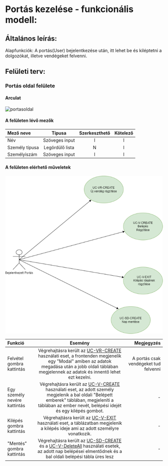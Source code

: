 # Portás kezelése - funkcionális modell:

## Általános leírás:

Alapfunkciók: A portás(User) bejelentkezése után, itt lehet be és kiléptetni a dolgozókat,
illetve vendégeket felvenni.</br>

## Felületi terv:

### Portás oldal felülete

#### Arculat

![portasoldal](portaspage.png)

#### A felületen lévő mezők

| Mező neve      |     Típusa      | Szerkeszthető | Kötelező |
|:---------------|:---------------:|:-------------:|:--------:|
| Név            | Szöveges input  |       I       |    I     |
| Személy típusa | Legördülő lista |       N       |    I     |
| Személyiszám   | Szöveges input  |       I       |    I     |

#### A felületen elérhető műveletek

![portasoperations](portasoperations.png)

| Funkció                      |                                                                                                            Esemény                                                                                                            |                            Megjegyzés |
|:-----------------------------|:-----------------------------------------------------------------------------------------------------------------------------------------------------------------------------------------------------------------------------:|--------------------------------------:|
| Felvétel gombra kattintás    |  Végrehajtásra került az [UC-VR-CREATE](visitor_usecases.md) használati eset, a frontenden megjenelik egy "Modal" amiben az adatok megadása után a jobb oldali táblában megjelennek az adatok és innentő lehet ezt kezelni.   | A portás csak vendégeket tud felvenni |
| Egy személy nevére kattintás | Végrehajtásra került az [UC-V-CREATE](visit_usecases.md) használati eset, az adott személy megjelenik a bal oldali "Belépett emberek" táblában, megjeleníti a táblában az ember nevét, belépési idejét és egy kilépés gombot. |                                     - |
| Kilépés gombra kattintás     |                                     Végrehajtásra került az [UC-V-EXIT](visitor_usecases.md) használati eset, a táblázatban megjelenik a kilépés ideje ami az adott személyre vonatkozik.                                     |                                     - |
| "Mentés" gombra kattintás    |              Végrehajtásra került az [UC-SD-CREATE](saveday_usecases.md) és a [UC-V-DeleteAll](visit_usecases.md) használati esetek, az adott nap belépései elmentődnek és a bal oldali belépési tábla üres lesz              |                                     - |